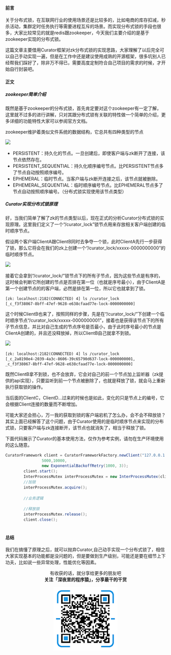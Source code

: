 #### 前言
关于分布式锁，在互联网行业的使用场景还是比较多的，比如电商的库存扣减，秒杀活动，集群定时任务执行等需要进程互斥的场景。而实现分布式锁的手段也很多，大家比较常见的就是redis跟zookeeper，今天我们主要介绍的是基于zookeeper实现的分布式锁。

这篇文章主要借用Curator框架对zk分布式锁的实现思路，大家理解了以后完全可以自己手动实现一遍，但是在工作中还是建议使用成熟的开源框架，很多坑别人已经帮我们踩好了，除非万不得已，需要高度定制符合自己项目的需求的时候，才开始自行封装吧。

#### 正文

##### zookeeper简单介绍

既然是基于zookeeper的分布式锁，首先肯定要对这个zookeeper有一定了解，这里就不过多的进行讲解，只对其跟分布式锁有关联的特性做一个简单的介绍，更多详细的功能特性大家可以参阅官方文档。

zookeeper维护着类似文件系统的数据结构，它总共有四种类型的节点

![](https://user-gold-cdn.xitu.io/2019/4/9/16a011b377ebb994?w=371&h=463&f=png&s=34021)

- PERSISTENT：持久化的节点。一旦创建后，即使客户端与zk断开了连接，该节点依然存在。
- PERSISTENT_SEQUENTIAL：持久化顺序编号节点。比PERSISTENT节点多了节点自动按照顺序编号。
- EPHEMERAL：临时节点。当客户端与zk断开连接之后，该节点就被删除。
- EPHEMERAL_SEQUENTIAL：临时顺序编号节点。比EPHEMERAL节点多了节点自动按照顺序编号。（分布式锁实现使用该节点类型）

##### Curator实现分布式锁原理

好，当我们简单了解了zk的节点类型以后，现在正式的分析Curator分布式锁的实现原理。这里我们定义了一个“/curator_lock”锁节点用来存放相关客户端创建的临时顺序节点。  

假设两个客户端ClientA跟ClientB同时去争夺一个锁，此时ClientA先行一步获得了锁，那么它将会在我们的zk上创建一个“/curator_lock/xxxxx-0000000000”的临时顺序节点。



![](https://user-gold-cdn.xitu.io/2019/4/9/16a0179744c07b57?w=703&h=273&f=png&s=17226)

接着它会拿到“/curator_lock/”锁节点下的所有子节点，因为这些节点是有序的，这时候会判断它所创建的节点是否排在第一位（也就是序号最小），由于ClientA是第一个创建节点的的客户端，必然是排在第一位，所以它也就拿到了锁。

```
[zk: localhost:2182(CONNECTED) 4] ls /curator_lock
[_c_f3f38067-8bff-47ef-9628-e638cfaad77e-lock-0000000000]
```

这个时候ClientB也来了，按照同样的步骤，先是在“/curator_lock/”下创建一个临时顺序节点“/curator_lock/xxxxx-0000000001”，接着也是获得该节点下的所有子节点信息，并比对自己生成的节点序号是否最小，由于此时序号最小的节点是ClientA创建的，并且还没释放掉，所以ClientB自己就拿不到锁。


![](https://user-gold-cdn.xitu.io/2019/4/9/16a0180f94aab52f?w=704&h=325&f=png&s=20632)

```
[zk: localhost:2182(CONNECTED) 4] ls /curator_lock
[_c_2a8198e4-2039-4a3c-8606-39c65790d637-lock-0000000001,
_c_f3f38067-8bff-47ef-9628-e638cfaad77e-lock-0000000000]

```

既然ClientB拿不到锁，也不会放弃，它会对自己的前一个节点加上监听器（zk提供的api实现），只要监听到前一个节点被删除了，也就是释放了锁，就会马上重新执行获取锁的操作。

当后面的ClientC，ClientD...过来的时候也是如此，变化的只是节点上的编号，它会根据Client连接的数量而不断增加。

可能大家还会担心，万一我的获取到锁的客户端宕机了怎么办，会不会不释放锁？其实上面已经解答了这个问题，由于Curator使用的是临时顺序节点来实现的分布式锁，只要客户端与zk连接断开，该节点也就消失了，相当于释放了锁。

下面代码展示了Curator的基本使用方法，仅作为参考实例，请勿在生产环境使用的这么随意。

```java
CuratorFramework client = CuratorFrameworkFactory.newClient("127.0.0.1:2182",
                5000,10000,
                new ExponentialBackoffRetry(1000, 3));
        client.start();
        InterProcessMutex interProcessMutex = new InterProcessMutex(client, "/curator_lock");
        //加锁
        interProcessMutex.acquire();
        
        //业务逻辑
        
        //释放锁
        interProcessMutex.release();
        client.close();
    
```


#### 总结

我们在搞懂了原理之后，就可以抛弃Curator,自己动手实现一个分布式锁了，相信大家实现基本的功能都是没问题的，但是要做到生产级别，可能还是要在细节上下功夫，比如说一些异常处理，性能优化等因素。


<p align="center">
有收获的话，就分享给更多的朋友吧<br/>
<b>关注「深夜里的程序猿」，分享最干的干货</b>
</p>
<p align="center">
<img src="/resource/qrcode.png" alt="Sample"  width="200" height="200">
</p>

